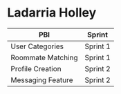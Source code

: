 # Ladarria Holley

| PBI               | Sprint   |
| ----------------- | -------- |
| User Categories   | Sprint 1 |
| Roommate Matching | Sprint 1 |
| Profile Creation  | Sprint 2 |
| Messaging Feature | Sprint 2 |
